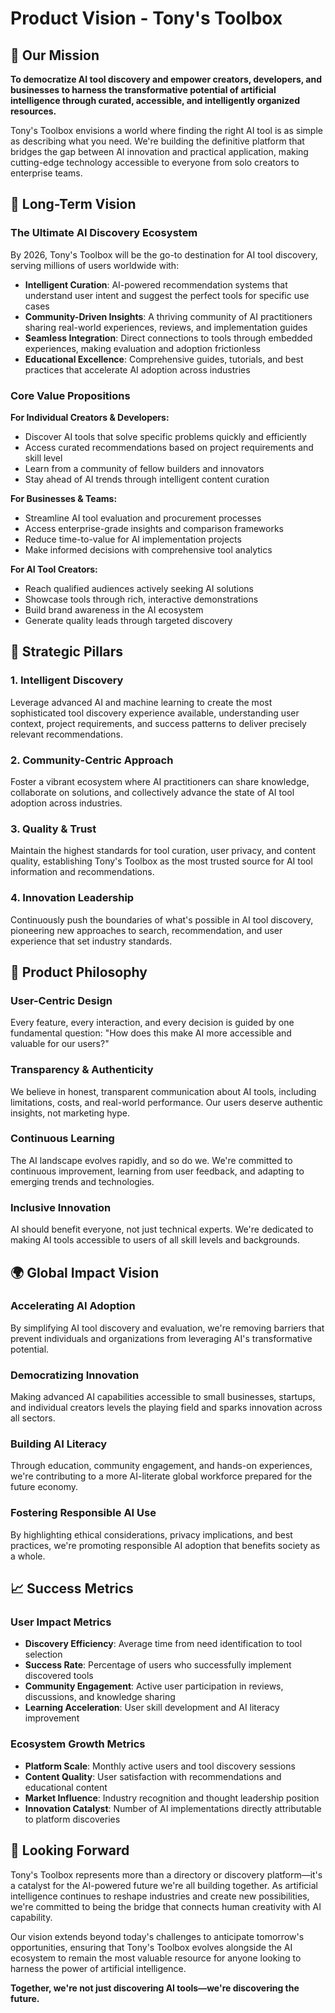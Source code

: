 # Product Vision - Tony's Toolbox

## 🌟 Our Mission

**To democratize AI tool discovery and empower creators, developers, and businesses to harness the transformative potential of artificial intelligence through curated, accessible, and intelligently organized resources.**

Tony's Toolbox envisions a world where finding the right AI tool is as simple as describing what you need. We're building the definitive platform that bridges the gap between AI innovation and practical application, making cutting-edge technology accessible to everyone from solo creators to enterprise teams.

## 🎯 Long-Term Vision

### **The Ultimate AI Discovery Ecosystem**

By 2026, Tony's Toolbox will be the go-to destination for AI tool discovery, serving millions of users worldwide with:

- **Intelligent Curation**: AI-powered recommendation systems that understand user intent and suggest the perfect tools for specific use cases
- **Community-Driven Insights**: A thriving community of AI practitioners sharing real-world experiences, reviews, and implementation guides
- **Seamless Integration**: Direct connections to tools through embedded experiences, making evaluation and adoption frictionless
- **Educational Excellence**: Comprehensive guides, tutorials, and best practices that accelerate AI adoption across industries

### **Core Value Propositions**

**For Individual Creators & Developers:**
- Discover AI tools that solve specific problems quickly and efficiently
- Access curated recommendations based on project requirements and skill level
- Learn from a community of fellow builders and innovators
- Stay ahead of AI trends through intelligent content curation

**For Businesses & Teams:**
- Streamline AI tool evaluation and procurement processes
- Access enterprise-grade insights and comparison frameworks
- Reduce time-to-value for AI implementation projects
- Make informed decisions with comprehensive tool analytics

**For AI Tool Creators:**
- Reach qualified audiences actively seeking AI solutions
- Showcase tools through rich, interactive demonstrations
- Build brand awareness in the AI ecosystem
- Generate quality leads through targeted discovery

## 🚀 Strategic Pillars

### **1. Intelligent Discovery**
Leverage advanced AI and machine learning to create the most sophisticated tool discovery experience available, understanding user context, project requirements, and success patterns to deliver precisely relevant recommendations.

### **2. Community-Centric Approach**
Foster a vibrant ecosystem where AI practitioners can share knowledge, collaborate on solutions, and collectively advance the state of AI tool adoption across industries.

### **3. Quality & Trust**
Maintain the highest standards for tool curation, user privacy, and content quality, establishing Tony's Toolbox as the most trusted source for AI tool information and recommendations.

### **4. Innovation Leadership**
Continuously push the boundaries of what's possible in AI tool discovery, pioneering new approaches to search, recommendation, and user experience that set industry standards.

## 🎨 Product Philosophy

### **User-Centric Design**
Every feature, every interaction, and every decision is guided by one fundamental question: "How does this make AI more accessible and valuable for our users?"

### **Transparency & Authenticity**
We believe in honest, transparent communication about AI tools, including limitations, costs, and real-world performance. Our users deserve authentic insights, not marketing hype.

### **Continuous Learning**
The AI landscape evolves rapidly, and so do we. We're committed to continuous improvement, learning from user feedback, and adapting to emerging trends and technologies.

### **Inclusive Innovation**
AI should benefit everyone, not just technical experts. We're dedicated to making AI tools accessible to users of all skill levels and backgrounds.

## 🌍 Global Impact Vision

### **Accelerating AI Adoption**
By simplifying AI tool discovery and evaluation, we're removing barriers that prevent individuals and organizations from leveraging AI's transformative potential.

### **Democratizing Innovation**
Making advanced AI capabilities accessible to small businesses, startups, and individual creators levels the playing field and sparks innovation across all sectors.

### **Building AI Literacy**
Through education, community engagement, and hands-on experiences, we're contributing to a more AI-literate global workforce prepared for the future economy.

### **Fostering Responsible AI Use**
By highlighting ethical considerations, privacy implications, and best practices, we're promoting responsible AI adoption that benefits society as a whole.

## 📈 Success Metrics

### **User Impact Metrics**
- **Discovery Efficiency**: Average time from need identification to tool selection
- **Success Rate**: Percentage of users who successfully implement discovered tools
- **Community Engagement**: Active user participation in reviews, discussions, and knowledge sharing
- **Learning Acceleration**: User skill development and AI literacy improvement

### **Ecosystem Growth Metrics**
- **Platform Scale**: Monthly active users and tool discovery sessions
- **Content Quality**: User satisfaction with recommendations and educational content
- **Market Influence**: Industry recognition and thought leadership position
- **Innovation Catalyst**: Number of AI implementations directly attributable to platform discoveries

## 🔮 Looking Forward

Tony's Toolbox represents more than a directory or discovery platform—it's a catalyst for the AI-powered future we're all building together. As artificial intelligence continues to reshape industries and create new possibilities, we're committed to being the bridge that connects human creativity with AI capability.

Our vision extends beyond today's challenges to anticipate tomorrow's opportunities, ensuring that Tony's Toolbox evolves alongside the AI ecosystem to remain the most valuable resource for anyone looking to harness the power of artificial intelligence.

**Together, we're not just discovering AI tools—we're discovering the future.**